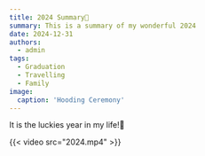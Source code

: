 ```yaml
---
title: 2024 Summary🎉
summary: This is a summary of my wonderful 2024
date: 2024-12-31
authors:
  - admin
tags:
  - Graduation
  - Travelling
  - Family
image:
  caption: 'Hooding Ceremony'
---
```



It is the luckies year in my life!👋

{{< video src="2024.mp4" >}}

